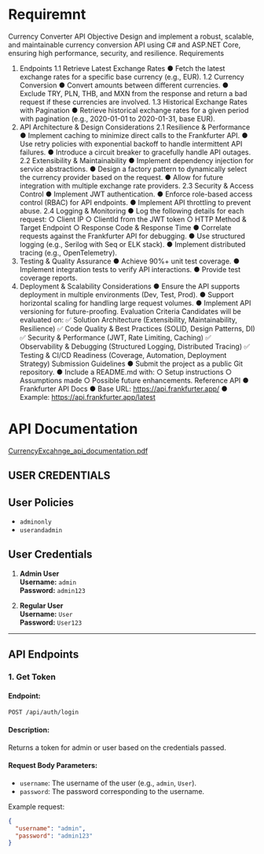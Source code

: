 # Requiremnt
Currency Converter API
Objective
Design and implement a robust, scalable, and maintainable currency conversion API using C# and ASP.NET Core, ensuring high performance, security, and resilience.
Requirements
1. Endpoints
1.1 Retrieve Latest Exchange Rates
● Fetch the latest exchange rates for a specific base currency (e.g., EUR).
1.2 Currency Conversion
● Convert amounts between different currencies.
● Exclude TRY, PLN, THB, and MXN from the response and return a bad request if these currencies are involved.
1.3 Historical Exchange Rates with Pagination
● Retrieve historical exchange rates for a given period with pagination (e.g., 2020-01-01 to 2020-01-31, base EUR).
2. API Architecture & Design Considerations
2.1 Resilience & Performance
● Implement caching to minimize direct calls to the Frankfurter API.
● Use retry policies with exponential backoff to handle intermittent API failures.
● Introduce a circuit breaker to gracefully handle API outages.
2.2 Extensibility & Maintainability
● Implement dependency injection for service abstractions.
● Design a factory pattern to dynamically select the currency provider based on the request.
● Allow for future integration with multiple exchange rate providers.
2.3 Security & Access Control
● Implement JWT authentication.
● Enforce role-based access control (RBAC) for API endpoints.
● Implement API throttling to prevent abuse.
2.4 Logging & Monitoring
● Log the following details for each request:
○ Client IP
○ ClientId from the JWT token
○ HTTP Method & Target Endpoint
○ Response Code & Response Time
● Correlate requests against the Frankfurter API for debugging.
● Use structured logging (e.g., Serilog with Seq or ELK stack).
● Implement distributed tracing (e.g., OpenTelemetry).
3. Testing & Quality Assurance
● Achieve 90%+ unit test coverage.
● Implement integration tests to verify API interactions.
● Provide test coverage reports.
4. Deployment & Scalability Considerations
● Ensure the API supports deployment in multiple environments (Dev, Test, Prod).
● Support horizontal scaling for handling large request volumes.
● Implement API versioning for future-proofing.
Evaluation Criteria
Candidates will be evaluated on:
✅ Solution Architecture (Extensibility, Maintainability, Resilience)
✅ Code Quality & Best Practices (SOLID, Design Patterns, DI)
✅ Security & Performance (JWT, Rate Limiting, Caching)
✅ Observability & Debugging (Structured Logging, Distributed Tracing)
✅ Testing & CI/CD Readiness (Coverage, Automation, Deployment Strategy)
Submission Guidelines
● Submit the project as a public Git repository.
● Include a README.md with:
○ Setup instructions
○ Assumptions made
○ Possible future enhancements.
Reference API
● Frankfurter API Docs
● Base URL: https://api.frankfurter.app/
● Example: https://api.frankfurter.app/latest
# API Documentation
[CurrencyExcahnge_api_documentation.pdf](https://github.com/user-attachments/files/18815570/CurrencyExcahnge_api_documentation.pdf)
## USER CREDENTIALS
## User Policies

- `adminonly`
- `userandadmin`

## User Credentials

1. **Admin User**  
   **Username:** `admin`  
   **Password:** `admin123`

2. **Regular User**  
   **Username:** `User`  
   **Password:** `User123`

---

## API Endpoints

### 1. Get Token

#### Endpoint:
`POST /api/auth/login`

#### Description:
Returns a token for admin or user based on the credentials passed.

#### Request Body Parameters:
- `username`: The username of the user (e.g., `admin`, `User`).
- `password`: The password corresponding to the username.

Example request:

```json
{
  "username": "admin",
  "password": "admin123"
}


